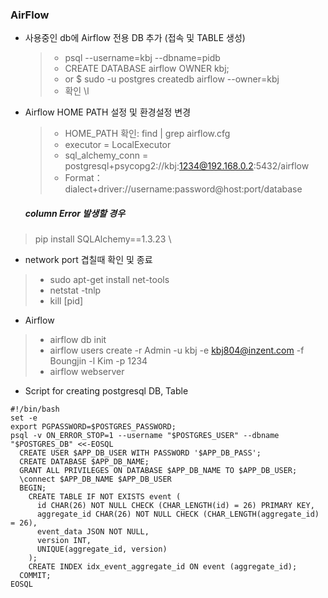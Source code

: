 ### AirFlow


- 사용중인 db에 Airflow 전용 DB 추가 (접속 및 TABLE 생성)
  > - psql --username=kbj --dbname=pidb
  > - CREATE DATABASE airflow OWNER kbj;
  > - or $ sudo -u postgres createdb airflow --owner=kbj
  > - 확인 \l
- Airflow HOME PATH 설정 및 환경설정 변경
  > - HOME_PATH 확인: find | grep airflow.cfg
  > - executor = LocalExecutor
  > - sql_alchemy_conn = postgresql+psycopg2://kbj:1234@192.168.0.2:5432/airflow
  > - Format： dialect+driver://username:password@host:port/database

  ##### column Error 발생할 경우
> pip install SQLAlchemy==1.3.23 \

- network port 겹칠때 확인 및 종료
> - sudo apt-get install net-tools
> - netstat -tnlp
> - kill [pid]

- Airflow
> - airflow db init
> - airflow users create -r Admin -u kbj -e kbj804@inzent.com -f Boungjin -l Kim -p 1234
> - airflow webserver

- Script for creating postgresql DB, Table
```
#!/bin/bash
set -e
export PGPASSWORD=$POSTGRES_PASSWORD;
psql -v ON_ERROR_STOP=1 --username "$POSTGRES_USER" --dbname "$POSTGRES_DB" <<-EOSQL
  CREATE USER $APP_DB_USER WITH PASSWORD '$APP_DB_PASS';
  CREATE DATABASE $APP_DB_NAME;
  GRANT ALL PRIVILEGES ON DATABASE $APP_DB_NAME TO $APP_DB_USER;
  \connect $APP_DB_NAME $APP_DB_USER
  BEGIN;
    CREATE TABLE IF NOT EXISTS event (
	  id CHAR(26) NOT NULL CHECK (CHAR_LENGTH(id) = 26) PRIMARY KEY,
	  aggregate_id CHAR(26) NOT NULL CHECK (CHAR_LENGTH(aggregate_id) = 26),
	  event_data JSON NOT NULL,
	  version INT,
	  UNIQUE(aggregate_id, version)
	);
	CREATE INDEX idx_event_aggregate_id ON event (aggregate_id);
  COMMIT;
EOSQL
```